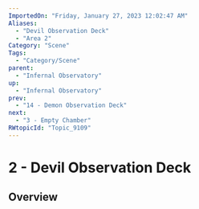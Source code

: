 ```yaml
---
ImportedOn: "Friday, January 27, 2023 12:02:47 AM"
Aliases:
  - "Devil Observation Deck"
  - "Area 2"
Category: "Scene"
Tags:
  - "Category/Scene"
parent:
  - "Infernal Observatory"
up:
  - "Infernal Observatory"
prev:
  - "14 - Demon Observation Deck"
next:
  - "3 - Empty Chamber"
RWtopicId: "Topic_9109"
---
```

# 2 - Devil Observation Deck
## Overview
